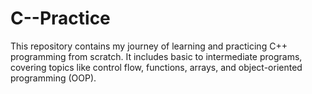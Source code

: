 # C--Practice
This repository contains my journey of learning and practicing C++ programming from scratch. It includes basic to intermediate programs, covering topics like control flow, functions, arrays, and object-oriented programming (OOP).
